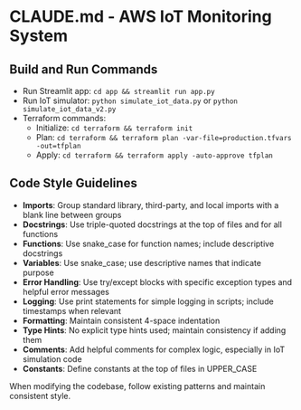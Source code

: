 # CLAUDE.md - AWS IoT Monitoring System

## Build and Run Commands
- Run Streamlit app: `cd app && streamlit run app.py`
- Run IoT simulator: `python simulate_iot_data.py` or `python simulate_iot_data_v2.py`
- Terraform commands:
  - Initialize: `cd terraform && terraform init`
  - Plan: `cd terraform && terraform plan -var-file=production.tfvars -out=tfplan`
  - Apply: `cd terraform && terraform apply -auto-approve tfplan`

## Code Style Guidelines
- **Imports**: Group standard library, third-party, and local imports with a blank line between groups
- **Docstrings**: Use triple-quoted docstrings at the top of files and for all functions
- **Functions**: Use snake_case for function names; include descriptive docstrings
- **Variables**: Use snake_case; use descriptive names that indicate purpose
- **Error Handling**: Use try/except blocks with specific exception types and helpful error messages
- **Logging**: Use print statements for simple logging in scripts; include timestamps when relevant
- **Formatting**: Maintain consistent 4-space indentation
- **Type Hints**: No explicit type hints used; maintain consistency if adding them
- **Comments**: Add helpful comments for complex logic, especially in IoT simulation code
- **Constants**: Define constants at the top of files in UPPER_CASE

When modifying the codebase, follow existing patterns and maintain consistent style.